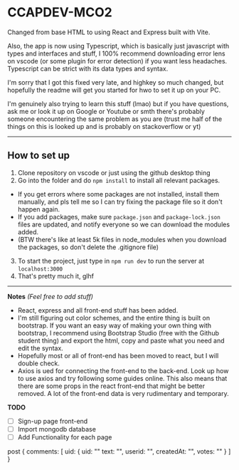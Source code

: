 # CCAPDEV-MCO2

Changed from base HTML to using React and Express built with Vite.

Also, the app is now using Typescript, which is basically just javascript with types and interfaces and stuff, I 100% recommend downloading error lens on vscode (or some plugin for error detection) if you want less headaches. Typescript can be strict with its data types and syntax.

I'm sorry that I got this fixed very late, and highkey so much changed, but hopefully the readme will get you started for hwo to set it up on your PC.

I'm genuinely also trying to learn this stuff (lmao) but if you have questions, ask me or look it up on Google or Youtube or smth there's probably someone encountering the same problem as you are (trust me half of the things on this is looked up and is probably on stackoverflow or yt)

---
## How to set up
1. Clone repository on vscode or just using the github desktop thing
2. Go into the folder and do `npm install` to install all relevant packages.
  - If you get errors where some packages are not installed, install them manually, and pls tell me so I can try fixing the package file so it don't happen again.
  - If you add packages, make sure `package.json` and `package-lock.json` files are updated, and notify everyone so we can download the modules added.
  - (BTW there's like at least 5k files in node_modules when you download the packages, so don't delete the .gitignore file)
3. To start the project, just type in `npm run dev` to run the server at `localhost:3000`
4. That's pretty much it, glhf
---

__Notes__ _(Feel free to add stuff)_

- React, express and all front-end stuff has been added.
- I'm still figuring out color schemes, and the entire thing is built on bootstrap. If you want an easy way of making your own thing with bootstrap, I recommend using Bootstrap Studio (free with the Github student thing) and export the html, copy and paste what you need and edit the syntax.
- Hopefully most or all of front-end has been moved to react, but I will double check.
- Axios is ued for connecting the front-end to the back-end. Look up how to use axios and try following some guides online. This also means that there are some props in the react front-end that might be better removed. A lot of the front-end data is very rudimentary and temporary.

__TODO__

- [ ] Sign-up page front-end
- [ ] Import mongodb database
- [ ] Add Functionality for each page

post {
  comments: [
    uid: {
      uid: ""
      text: "",
      userid: "",
      createdAt: "",
      votes: ""
    }
  ]
}
